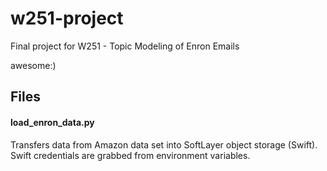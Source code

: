# w251-project
Final project for W251 - Topic Modeling of Enron Emails

   awesome:) 

## Files
#### load\_enron\_data.py
Transfers data from Amazon data set into SoftLayer object storage (Swift).  Swift credentials are grabbed from environment variables.
